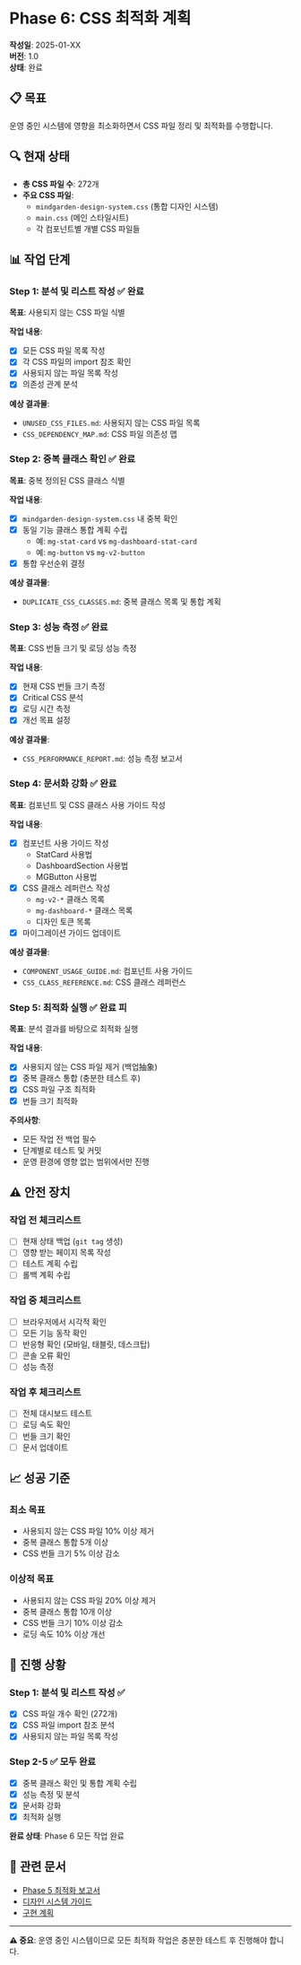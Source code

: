 # Phase 6: CSS 최적화 계획

**작성일**: 2025-01-XX  
**버전**: 1.0  
**상태**: 완료

## 📋 목표

운영 중인 시스템에 영향을 최소화하면서 CSS 파일 정리 및 최적화를 수행합니다.

## 🔍 현재 상태

- **총 CSS 파일 수**: 272개
- **주요 CSS 파일**:
  - `mindgarden-design-system.css` (통합 디자인 시스템)
  - `main.css` (메인 스타일시트)
  - 각 컴포넌트별 개별 CSS 파일들

## 📊 작업 단계

### Step 1: 분석 및 리스트 작성 ✅ 완료

**목표**: 사용되지 않는 CSS 파일 식별

**작업 내용**:
- [x] 모든 CSS 파일 목록 작성
- [x] 각 CSS 파일의 import 참조 확인
- [x] 사용되지 않는 파일 목록 작성
- [x] 의존성 관계 분석

**예상 결과물**:
- `UNUSED_CSS_FILES.md`: 사용되지 않는 CSS 파일 목록
- `CSS_DEPENDENCY_MAP.md`: CSS 파일 의존성 맵

### Step 2: 중복 클래스 확인 ✅ 완료

**목표**: 중복 정의된 CSS 클래스 식별

**작업 내용**:
- [x] `mindgarden-design-system.css` 내 중복 확인
- [x] 동일 기능 클래스 통합 계획 수립
  - 예: `mg-stat-card` vs `mg-dashboard-stat-card`
  - 예: `mg-button` vs `mg-v2-button`
- [x] 통합 우선순위 결정

**예상 결과물**:
- `DUPLICATE_CSS_CLASSES.md`: 중복 클래스 목록 및 통합 계획

### Step 3: 성능 측정 ✅ 완료

**목표**: CSS 번들 크기 및 로딩 성능 측정

**작업 내용**:
- [x] 현재 CSS 번들 크기 측정
- [x] Critical CSS 분석
- [x] 로딩 시간 측정
- [x] 개선 목표 설정

**예상 결과물**:
- `CSS_PERFORMANCE_REPORT.md`: 성능 측정 보고서

### Step 4: 문서화 강화 ✅ 완료

**목표**: 컴포넌트 및 CSS 클래스 사용 가이드 작성

**작업 내용**:
- [x] 컴포넌트 사용 가이드 작성
  - StatCard 사용법
  - DashboardSection 사용법
  - MGButton 사용법
- [x] CSS 클래스 레퍼런스 작성
  - `mg-v2-*` 클래스 목록
  - `mg-dashboard-*` 클래스 목록
  - 디자인 토큰 목록
- [x] 마이그레이션 가이드 업데이트

**예상 결과물**:
- `COMPONENT_USAGE_GUIDE.md`: 컴포넌트 사용 가이드
- `CSS_CLASS_REFERENCE.md`: CSS 클래스 레퍼런스

### Step 5: 최적화 실행 ✅ 완료 피

**목표**: 분석 결과를 바탕으로 최적화 실행

**작업 내용**:
- [x] 사용되지 않는 CSS 파일 제거 (백업抽象)
- [x] 중복 클래스 통합 (충분한 테스트 후)
- [x] CSS 파일 구조 최적화
- [x] 번들 크기 최적화

**주의사항**:
- 모든 작업 전 백업 필수
- 단계별로 테스트 및 커밋
- 운영 환경에 영향 없는 범위에서만 진행

## ⚠️ 안전 장치

### 작업 전 체크리스트
- [ ] 현재 상태 백업 (`git tag` 생성)
- [ ] 영향 받는 페이지 목록 작성
- [ ] 테스트 계획 수립
- [ ] 롤백 계획 수립

### 작업 중 체크리스트
- [ ] 브라우저에서 시각적 확인
- [ ] 모든 기능 동작 확인
- [ ] 반응형 확인 (모바일, 태블릿, 데스크탑)
- [ ] 콘솔 오류 확인
- [ ] 성능 측정

### 작업 후 체크리스트
- [ ] 전체 대시보드 테스트
- [ ] 로딩 속도 확인
- [ ] 번들 크기 확인
- [ ] 문서 업데이트

## 📈 성공 기준

### 최소 목표
- 사용되지 않는 CSS 파일 10% 이상 제거
- 중복 클래스 통합 5개 이상
- CSS 번들 크기 5% 이상 감소

### 이상적 목표
- 사용되지 않는 CSS 파일 20% 이상 제거
- 중복 클래스 통합 10개 이상
- CSS 번들 크기 10% 이상 감소
- 로딩 속도 10% 이상 개선

## 📝 진행 상황

### Step 1: 분석 및 리스트 작성 ✅
- [x] CSS 파일 개수 확인 (272개)
- [x] CSS 파일 import 참조 분석
- [x] 사용되지 않는 파일 목록 작성

### Step 2-5 ✅ 모두 완료
- [x] 중복 클래스 확인 및 통합 계획 수립
- [x] 성능 측정 및 분석
- [x] 문서화 강화
- [x] 최적화 실행

**완료 상태**: Phase 6 모든 작업 완료

## 🔗 관련 문서

- [Phase 5 최적화 보고서](./PHASE5_OPTIMIZATION_REPORT.md)
- [디자인 시스템 가이드](./MINDGARDEN_DESIGN_SYSTEM_GUIDE.md)
- [구현 계획](./IMPLEMENTATION_PLAN.md)

---

**⚠️ 중요**: 운영 중인 시스템이므로 모든 최적화 작업은 충분한 테스트 후 진행해야 합니다.

